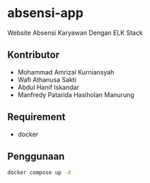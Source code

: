 # absensi-app
Website Absensi Karyawan Dengan ELK Stack

## Kontributor
- Mohammad Amrizal Kurniansyah
- Wafi Athanusa Sakti
- Abdul Hanif Iskandar
- Manfredy Patarida Hasiholan Manurung 

## Requirement
- docker

## Penggunaan
```bash
docker compose up -d
```

